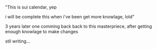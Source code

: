 "This is sui calendar, yep

i will be complete this when i've been get more knowlage, lold"

3 years later one comming back back to this masterpriece, after getting enough knowlage to make changes

stil writing...
